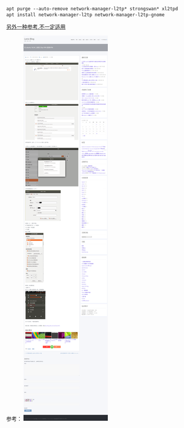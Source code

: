 
```
apt purge --auto-remove network-manager-l2tp* strongswan* xl2tpd
apt install network-manager-l2tp network-manager-l2tp-gnome
```

[另外一种参考,不一定适用](https://bugs.launchpad.net/ubuntu/+source/network-manager-l2tp/+bug/1771223)

参考：
![](/image/l2tp.png)